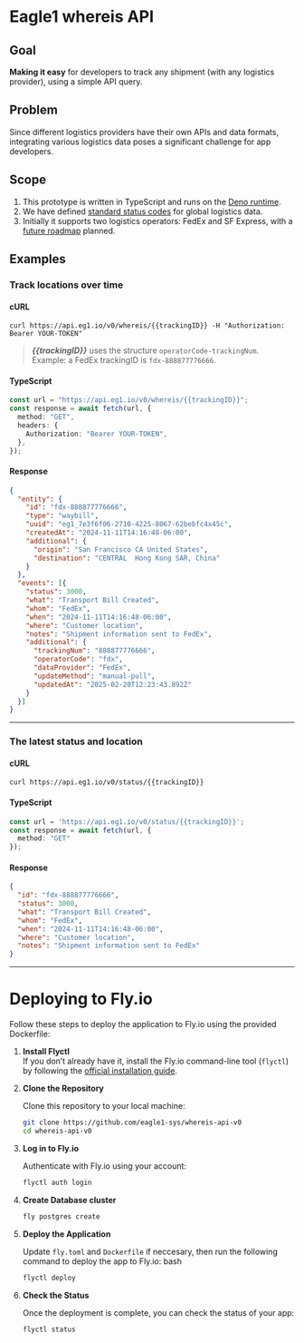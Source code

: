 # Eagle1 whereis API

## Goal
**Making it easy** for developers to track any shipment (with any logistics provider), using a simple API query.

## Problem
Since different logistics providers have their own APIs and data formats, integrating various logistics data poses a significant challenge for app developers.

## Scope
1. This prototype is written in TypeScript and runs on the [Deno runtime](https://deno.com).
2. We have defined [standard status codes](https://github.com/eagle1-sys/whereis-api-v0/blob/main/metadata/status_codes.json) for global logistics data.
3. Initially it supports two logistics operators: FedEx and SF Express, with a [future roadmap](https://github.com/eagle1-sys/whereis-api-v0/discussions/97) planned.
   
## Examples

### Track locations over time

#### cURL
```shell
curl https://api.eg1.io/v0/whereis/{{trackingID}} -H "Authorization: Bearer YOUR-TOKEN"
```

> ***{{trackingID}}*** uses the structure `operatorCode-trackingNum`. Example: a FedEx trackingID is `fdx-888877776666`.

#### TypeScript
```TypeScript
const url = "https://api.eg1.io/v0/whereis/{{trackingID}}";
const response = await fetch(url, {
  method: "GET",
  headers: {
    Authorization: "Bearer YOUR-TOKEN",
  },
});
```

#### Response
```JSON
{
  "entity": {
    "id": "fdx-888877776666",
    "type": "waybill",
    "uuid": "eg1_7e3f6f06-2710-4225-8067-62bebfc4x45c",
    "createdAt": "2024-11-11T14:16:48-06:00",
    "additional": {
      "origin": "San Francisco CA United States",
      "destination": "CENTRAL  Hong Kong SAR, China"
    }
  },
  "events": [{
    "status": 3000,
    "what": "Transport Bill Created",
    "whom": "FedEx",
    "when": "2024-11-11T14:16:48-06:00",
    "where": "Customer location",
    "notes": "Shipment information sent to FedEx",
    "additional": {
      "trackingNum": "888877776666",
      "operatorCode": "fdx",
      "dataProvider": "FedEx",
      "updateMethod": "manual-pull",
      "updatedAt": "2025-02-20T12:23:43.892Z"
    }
  }]
}
```

---

### The latest status and location

#### cURL
```shell
curl https://api.eg1.io/v0/status/{{trackingID}}
```

#### TypeScript
```TypeScript
const url = 'https://api.eg1.io/v0/status/{{trackingID}}';
const response = await fetch(url, {
  method: "GET"
});
```

#### Response
```json
{
  "id": "fdx-888877776666",
  "status": 3000,
  "what": "Transport Bill Created",
  "whom": "FedEx",
  "when": "2024-11-11T14:16:48-06:00",
  "where": "Customer location",
  "notes": "Shipment information sent to FedEx"   
}
```

---

# Deploying to Fly.io

Follow these steps to deploy the application to Fly.io using the provided Dockerfile:

1. **Install Flyctl**  
   If you don’t already have it, install the Fly.io command-line tool (`flyctl`) by following the [official installation guide](https://fly.io/docs/hands-on/install-flyctl/).

2. **Clone the Repository**  
   
   Clone this repository to your local machine:
   ```bash
   git clone https://github.com/eagle1-sys/whereis-api-v0
   cd whereis-api-v0

3. **Log in to Fly.io**
   
   Authenticate with Fly.io using your account:
   ```bash
   flyctl auth login
   ```

4. **Create Database cluster**
   ```bash
   fly postgres create
   ```  

5. **Deploy the Application**
   
   Update `fly.toml` and `Dockerfile` if neccesary, then run the following command to deploy the app to Fly.io:
      bash
      ```bash
      flyctl deploy
      ```
   
6. **Check the Status**

   Once the deployment is complete, you can check the status of your app:
   ```bash
   flyctl status
   ```

